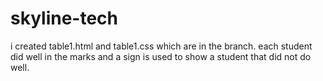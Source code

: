 # skyline-tech
i created table1.html and table1.css which are in the branch. each student did well in the marks and a sign is used to show a student that did not do well.

